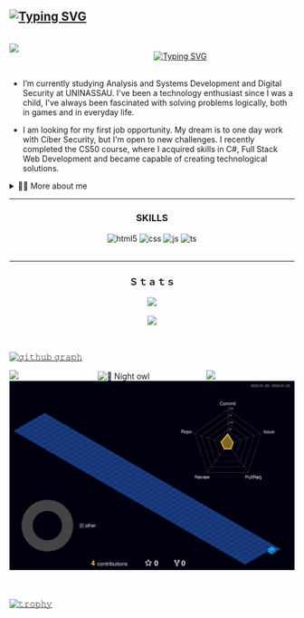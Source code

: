 
[![Typing SVG](https://readme-typing-svg.herokuapp.com/?color=FFFFFF&size=35&center=true&vCenter=true&width=1000&lines=Hello,+World)](https://git.io/typing-svg)
---
<br/>
<a href="https://github.com/Lowzcore"> 
 <img align="left" src="https://user-images.githubusercontent.com/74038190/212284087-bbe7e430-757e-4901-90bf-4cd2ce3e1852.gif" width="100">    
</a>
<p align="center">
 <a href="https://github.com/Lowzcore" > 
 <img src="https://readme-typing-svg.demolab.com?font=Georgia&size=18&duration=3000&pause=100&multiline=true&width=550&height=80&lines=Hi+👋,+I'm+Thiago!;A+passionate+Ciber+Security+student+from+Brazil.; ; " alt="Typing SVG" /> 
 </div>
</a>

<br/>
<br>

  -  I’m currently studying Analysis and Systems Development and Digital Security at UNINASSAU. I've been a technology enthusiast since I was a child, I've always been fascinated with solving problems logically, both in games and in everyday life.

  -  I am looking for my first job opportunity. My dream is to one day work with Ciber Security, but I'm open to new challenges. I recently completed the CS50 course, where I acquired skills in C#, Full Stack Web Development and became capable of creating technological solutions.
</p>
<!-- Dropdown -->
<details>
  <summary>👨‍💻 More about me</summary>
  
  - 💬 I am 18 years old, currently living in Brazil. I have fluency in English and have experience with SQL, Python, C#, and Machine Learning.

  - ⚡ I enjoy reading, whether it's a good book, manga, or comics, as well as watching movies and playing games! I believe that our personal interests contribute to a more refined perception of things and problem-solving. \o/
</details>

---

<!-- SKILLS -->
<h3 align="center">
 SKILLS
</h3>
<div style="display: inline_block" align="center">
  <img align="center" alt="html5" src="https://img.shields.io/badge/Python-14354C?style=for-the-badge&logo=python&logoColor=white" />
  <img align="center" alt="css" src="https://img.shields.io/badge/JavaScript-323330?style=for-the-badge&logo=javascript&logoColor=F7DF1E" />
  <img align="center" alt="js" src="https://img.shields.io/badge/.NET-5C2D91?style=for-the-badge&logo=.net&logoColor=white" />
  <img align="center" alt="ts" src="https://img.shields.io/badge/C%23-239120?style=for-the-badge&logo=c-sharp&logoColor=white" />
</div> <br/>

---

<!-- STATS -->
<h3 align="center">
 ﻿Ｓｔａｔｓ
</h3>
<p align="center">
  <img src="https://github-readme-stats.vercel.app/api?username=Lowzcore&show_icons=true&theme=algolia" />
</p>
   
  <p align="center">
  <img src="(https://github-readme-stats.vercel.app/api/top-langs/?username=Lowzcore&layout=compact&show_icons=true&theme=midnight-purple"/>
</p> </br>

 [![𝚐𝚒𝚝𝚑𝚞𝚋 𝚐𝚛𝚊𝚙𝚑](https://github-readme-activity-graph.vercel.app/graph?username=Lowzcore&theme=react-dark&hide_border=true&area=true&bg_color=01102d&color=6eb9f2&line=41c350&point=ffffff)](https://github.com/Lowzcore) </br>

<img src="http://github-profile-summary-cards.vercel.app/api/cards/repos-per-language?username=Lowzcore&theme=algolia" width="31%" align="left"/>
<img src="http://github-profile-summary-cards.vercel.app/api/cards/most-commit-language?username=Lowzcore&theme=algolia" width="31%" align="right" />
<img src="https://github-profile-summary-cards.vercel.app/api/cards/productive-time?username=Lowzcore&theme=algolia" width="31%" align="center" title="🦉 Night owl" /> </br>
 
<a href="https://github.com/Lowzcore"> 
 <img src="./profile-3d-contrib/profile-night-view.svg" alt="Contribution sts" width="%" /></br></br>
  </a> <br>

[![𝚝𝚛𝚘𝚙𝚑𝚢](https://github-profile-trophy.vercel.app/?username=Lowzcore&column=8&margin-w=20&margin-h=20&no-frame=true&theme=algolia&title=Stars,Followers,MultiLanguage,Repositories,Organizations,Commits,PullRequest,Issues)](https://github.com/Lowzcore) 

